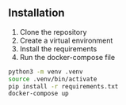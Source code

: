 

## Installation

1. Clone the repository
2. Create a virtual environment
3. Install the requirements
4. Run the docker-compose file

```bash
python3 -m venv .venv
source .venv/bin/activate
pip install -r requirements.txt
docker-compose up
```
